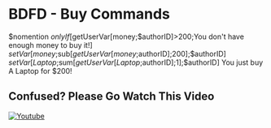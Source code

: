 # BDFD - Buy Commands

$nomention
$onlyIf[$getUserVar[money;$authorID]>200;You don't have enough money to buy it!]
$setVar[money;$sub[$getUserVar[money;$authorID];200];$authorID]
$setVar[Laptop;$sum[$getUserVar[Laptop;$authorID];1];$authorID]
You just buy A Laptop for $200!

## Confused? Please Go Watch This Video
[![Youtube](https://img.shields.io/badge/YouTube-FF0000?style=for-the-badge&logo=youtube&logoColor=white)]()

